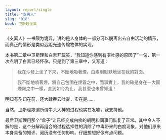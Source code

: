 ```yaml
---
layout: report/single
title: "支离人"
slug: "018"
book: 卫斯理全集
---
```

《支离人》一书颇为诡异，讲的是人身体的一部分可以脱离出去自由活动的情形，而真正的情形是类似远距光速传输物体的实现。

本书第二章中卫斯理和白素开玩笑，“我知道你感到有呕吐感的原因了”一句，第一次点明了白素已经怀孕。只是到了第三章中，又写道：

>我在沙發上坐了下來，不斷地吸著煙，白素則默默地坐在我的對面。
>
>我不斷地噴著煙，將自己包圍在煙霧之中，而事實上，我的確是身在一大團煙霧之中一樣，直到如今為止，我甚麼也未曾知道！

明知有孕妇在前，还大肆吞云吐雾，实在是……

当然，卫斯理欺骗所谓牛头大神的过程也实在发噱，我支持他。

最后卫斯理用那个“盒子”让已经变成白痴的胡明和同事们恢复了正常。其中令人不解的是，这个分解再组合的过程选择性的消除了中毒带来的白痴现象，对他们原来本身具备的知识、阅历没有任何影响。仔细想想好像有点问题。
